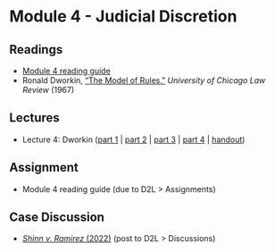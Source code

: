 # Module 4 - Judicial Discretion

## Readings

- [Module 4 reading guide](https://github.com/dingherself/phil-324/raw/main/reading-guides/04-reading-guide.docx)
- Ronald Dworkin, [“The Model of Rules,”](https://chicagounbound.uchicago.edu/cgi/viewcontent.cgi?article=3553&context=uclrev) *University of Chicago Law Review* (1967)

## Lectures

- Lecture 4: Dworkin ([part 1](https://youtu.be/jhl6C1gbwR8) \| [part 2](https://youtu.be/7rfVwwdo-Gk) \| [part 3](https://youtu.be/Mg-KDCNOoO4) \| [part 4](https://youtu.be/V2H9w8YuBNM) \| [handout](https://github.com/dingherself/phil-324/blob/main/handouts/04-dworkin.md))

## Assignment

- Module 4 reading guide (due to D2L > Assignments)

## Case Discussion

- [*Shinn v. Ramirez* (2022)](https://github.com/dingherself/phil-324/blob/main/case-discussions/02-shinn.md) (post to D2L > Discussions)